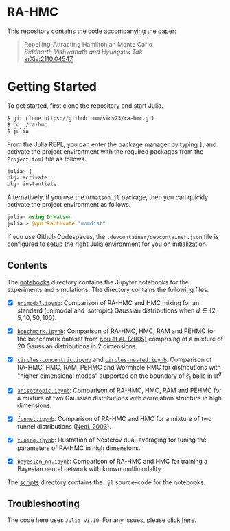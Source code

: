 # RA-HMC

This repository contains the code accompanying the paper: 

> Repelling-Attracting Hamiltonian Monte Carlo<br>
> _Siddharth Vishwanath and Hyungsuk Tak_<br>
> [arXiv:2110.04547](https://arxiv.org/abs/2110.04547)

# Getting Started

To get started, first clone the repository and start Julia.

```bash
$ git clone https://github.com/sidv23/ra-hmc.git
$ cd ./ra-hmc
$ julia
```

From the Julia REPL, you can enter the package manager by typing `]`, and activate the project environment with the required packages from the `Project.toml` file as follows.
```julia
julia> ]
pkg> activate .
pkg> instantiate
```

Alternatively, if you use the `DrWatson.jl` package, then you can quickly activate the project environment as follows.
```julia
julia> using DrWatson
julia > @quickactivate "momdist"
```

If you use Github Codespaces, the `.devcontainer/devcontainer.json` file is configured to setup the right Julia environment for you on initialization. 

## Contents

The [notebooks](./notebooks/) directory contains the Jupyter notebooks for the experiments and simulations. The directory contains the following files:

- [x] [`unimodal.ipynb`](./notebooks/unimodal.ipynb): Comparison of RA-HMC and HMC mixing for an standard (unimodal and isotropic) Gaussian distributions when $d \in \{2, 5, 10, 50, 100\}$.

- [x] [`benchmark.ipynb`](./notebooks/benchmark.ipynb): Comparison of RA-HMC, HMC, RAM and PEHMC for the benchmark dataset from [Kou et al. (2005)](https://projecteuclid.org/journals/annals-of-statistics/volume-34/issue-4/Equi-energy-sampler-with-applications-in-statistical-inference-and-statistical/10.1214/009053606000000515.full) comprising of a mixture of 20 Gaussian distributions in 2 dimensions.

- [x] [`circles-concentric.ipynb`](./notebooks/circles-concentric.ipynb) and [`circles-nested.ipynb`](./notebooks/circles-nested.ipynb): Comparison of RA-HMC, HMC, RAM, PEHMC and Wormhole HMC for distributions with "higher dimensional modes" supported on the boundary of $\ell_1$ balls in $\mathbb{R}^d$

- [x] [`anisotropic.ipynb`](./notebooks/anisotropic.ipynb): Comparison of RA-HMC, HMC, RAM and PEHMC for a mixture of two Gaussian distributions with correlation structure in high dimensions.

- [x] [`funnel.ipynb`](./notebooks/funnel.ipynb): Comparison of RA-HMC and HMC for a mixture of two funnel distributions ([Neal, 2003](https://projecteuclid.org/journals/annals-of-statistics/volume-31/issue-3/Slice-sampling/10.1214/aos/1056562461.full)).

- [x] [`tuning.ipynb`](./notebooks/tuning.ipynb): Illustration of Nesterov dual-averaging for tuning the parameters of RA-HMC in high dimensions.

- [x] [`bayesian_nn.ipynb`](./notebooks/bayesian_nn.ipynb): Comparison of RA-HMC and HMC for training a Bayesian neural network with known multimodality.

The [scripts](./scripts/) directory contains the `.jl` source-code for the notebooks.


## Troubleshooting

The code here uses `Julia v1.10`. For any issues, please click [here](https://github.com/sidv23/ra-hmc/issues/new/choose).
